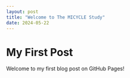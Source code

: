 ```yaml
---
layout: post
title: "Welcome to The MICYCLE Study"
date: 2024-05-22
---
```


# My First Post

Welcome to my first blog post on GitHub Pages!
